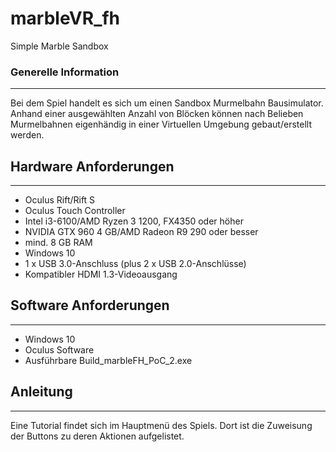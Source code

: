 # marbleVR_fh
Simple Marble Sandbox

### Generelle Information
***
Bei dem Spiel handelt es sich um einen Sandbox Murmelbahn Bausimulator.  
Anhand einer ausgewählten Anzahl von Blöcken können nach Belieben Murmelbahnen eigenhändig in einer Virtuellen Umgebung gebaut/erstellt werden.

## Hardware Anforderungen
***
 * Oculus Rift/Rift S
 * Oculus Touch Controller
 * Intel i3-6100/AMD Ryzen 3 1200, FX4350 oder höher
 * NVIDIA GTX 960 4 GB/AMD Radeon R9 290 oder besser
 * mind. 8 GB RAM
 * Windows 10
 * 1 x USB 3.0-Anschluss (plus 2 x USB 2.0-Anschlüsse)
 * Kompatibler HDMI 1.3-Videoausgang

## Software Anforderungen
***
 * Windows 10
 * Oculus Software
 * Ausführbare Build_marbleFH_PoC_2.exe

## Anleitung
***
Eine Tutorial findet sich im Hauptmenü des Spiels.
Dort ist die Zuweisung der Buttons zu deren Aktionen aufgelistet.
